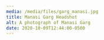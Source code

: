 ```yaml
---
media: /media/files/garg_manasi.jpg
title: Manasi Garg Headshot
alt: A photograph of Manasi Garg
date: 2020-10-09T12:44:00-0500
---
```

